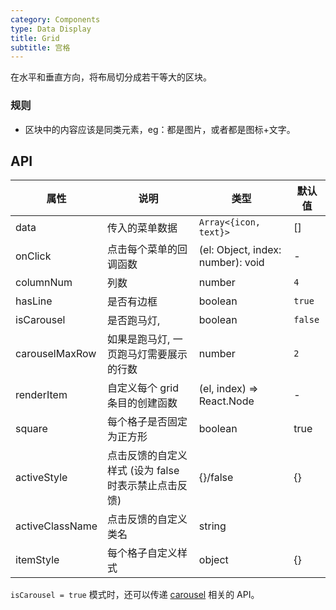 ```yaml
---
category: Components
type: Data Display
title: Grid
subtitle: 宫格
---
```


在水平和垂直方向，将布局切分成若干等大的区块。

### 规则

- 区块中的内容应该是同类元素，eg：都是图片，或者都是图标+文字。

## API

| 属性 | 说明 | 类型 | 默认值 |
| --- | --- | --- | --- |
| data | 传入的菜单数据 | `Array<{icon, text}>` | [] |
| onClick | 点击每个菜单的回调函数 | (el: Object, index: number): void | - |
| columnNum | 列数 | number | `4` |
| hasLine | 是否有边框 | boolean | `true` |
| isCarousel | 是否跑马灯, | boolean | `false` |
| carouselMaxRow | 如果是跑马灯, 一页跑马灯需要展示的行数 | number | `2` |
| renderItem | 自定义每个 grid 条目的创建函数 | (el, index) => React.Node | - |
| square | 每个格子是否固定为正方形 | boolean | true |
| activeStyle | 点击反馈的自定义样式 (设为 false 时表示禁止点击反馈) | {}/false | {} |
| activeClassName | 点击反馈的自定义类名 | string |  |
| itemStyle | 每个格子自定义样式 | object | {} |

`isCarousel = true` 模式时，还可以传递 [carousel](https://mobile.ant.design/components/carousel) 相关的 API。
